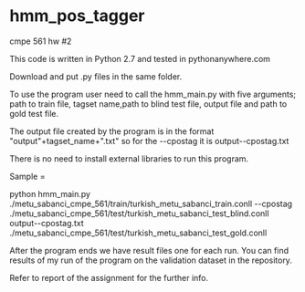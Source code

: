 # hmm_pos_tagger
cmpe 561 hw #2

This code is written in Python 2.7 and tested in pythonanywhere.com

Download and put .py files in the same folder.

To use the program user need to call the hmm\_main.py with five arguments; path to train file, tagset name,path to blind test file, output file and path to gold test file. 

The output file created by the program is in the format "output"+tagset_name+".txt" so for the --cpostag it is output--cpostag.txt

There is no need to install external libraries to run this program.


Sample = 

python hmm\_main.py   
./metu\_sabanci\_cmpe\_561/train/turkish\_metu\_sabanci\_train.conll --cpostag   
./metu\_sabanci\_cmpe\_561/test/turkish\_metu\_sabanci\_test\_blind.conll output--cpostag.txt   
./metu\_sabanci\_cmpe\_561/test/turkish\_metu\_sabanci\_test\_gold.conll    



After the program ends we have  result files one for each run. You can find results of my run of the program on the validation dataset in the repository.

Refer to report of the assignment for the further info.
